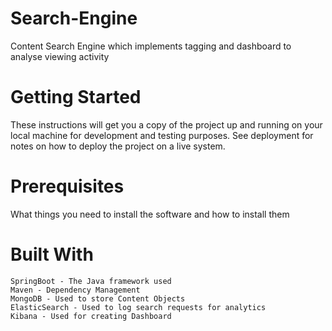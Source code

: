 # Search-Engine
Content Search Engine which implements tagging and dashboard to analyse viewing activity

# Getting Started

These instructions will get you a copy of the project up and running on your local machine for development and testing purposes. See deployment for notes on how to deploy the project on a live system.
  # Prerequisites

What things you need to install the software and how to install them

  # Built With

    SpringBoot - The Java framework used
    Maven - Dependency Management
    MongoDB - Used to store Content Objects
    ElasticSearch - Used to log search requests for analytics
    Kibana - Used for creating Dashboard



